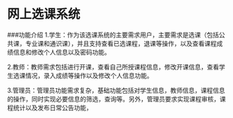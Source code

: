 # 网上选课系统
###功能介绍
1.学生：作为该选课系统的主要需求用户，主要需求是选课（包括公共课，专业课和通识课），并且支持查看已选课程，退课等操作，以及查看课程成绩信息和修改个人信息以及密码功能。

2.教师：教师需求包括进行开课，查看自己所授课程信息，修改开课信息，查看学生选课情况，录入成绩等操作以及修改个人信息功能。

3.管理员：管理员功能需求复杂，基础功能包括对学生信息，教师信息，课程信息的操作，同时实现必要信息的筛选，查询等。另外，管理员要求实现课程审核，课程统计以及发布日常公告功能，
